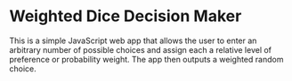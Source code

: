 # Weighted Dice Decision Maker

This is a simple JavaScript web app that allows the user to enter an arbitrary
number of possible choices and assign each a relative level of preference or 
probability weight.  The app then outputs a weighted random choice.
